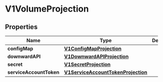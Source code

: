 

# V1VolumeProjection

## Properties

Name | Type | Description | Notes
------------ | ------------- | ------------- | -------------
**configMap** | [**V1ConfigMapProjection**](V1ConfigMapProjection.md) |  |  [optional]
**downwardAPI** | [**V1DownwardAPIProjection**](V1DownwardAPIProjection.md) |  |  [optional]
**secret** | [**V1SecretProjection**](V1SecretProjection.md) |  |  [optional]
**serviceAccountToken** | [**V1ServiceAccountTokenProjection**](V1ServiceAccountTokenProjection.md) |  |  [optional]



